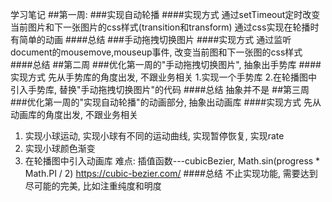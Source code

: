 学习笔记
##第一周: 
###实现自动轮播
####实现方式
通过setTimeout定时改变当前图片和下一张图片的css样式(transition和transform)
通过css实现在轮播时有简单的动画
####总结
###手动拖拽切换图片
####实现方式
通过监听document的mousemove,mouseup事件, 改变当前图和下一张图的css样式
####总结
##第二周
###优化第一周的"手动拖拽切换图片", 抽象出手势库
####实现方式
先从手势库的角度出发, 不跟业务相关
1.实现一个手势库
2.在轮播图中引入手势库, 替换"手动拖拽切换图片"的代码
####总结
抽象并不是
##第三周
###优化第一周的"实现自动轮播"的动画部分, 抽象出动画库
####实现方式
先从动画库的角度出发, 不跟业务相关
1. 实现小球运动, 实现小球有不同的运动曲线, 实现暂停恢复, 实现rate
2. 实现小球颜色渐变
3. 在轮播图中引入动画库
难点: 插值函数---cubicBezier, Math.sin(progress * Math.PI / 2)
https://cubic-bezier.com/
####总结
不止实现功能, 需要达到尽可能的完美, 比如注重纯度和明度


